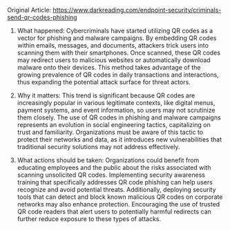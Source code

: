 Original Article: https://www.darkreading.com/endpoint-security/criminals-send-qr-codes-phishing

1) What happened: Cybercriminals have started utilizing QR codes as a vector for phishing and malware campaigns. By embedding QR codes within emails, messages, and documents, attackers trick users into scanning them with their smartphones. Once scanned, these QR codes may redirect users to malicious websites or automatically download malware onto their devices. This method takes advantage of the growing prevalence of QR codes in daily transactions and interactions, thus expanding the potential attack surface for threat actors.

2) Why it matters: This trend is significant because QR codes are increasingly popular in various legitimate contexts, like digital menus, payment systems, and event information, so users may not scrutinize them closely. The use of QR codes in phishing and malware campaigns represents an evolution in social engineering tactics, capitalizing on trust and familiarity. Organizations must be aware of this tactic to protect their networks and data, as it introduces new vulnerabilities that traditional security solutions may not address effectively.

3) What actions should be taken: Organizations could benefit from educating employees and the public about the risks associated with scanning unsolicited QR codes. Implementing security awareness training that specifically addresses QR code phishing can help users recognize and avoid potential threats. Additionally, deploying security tools that can detect and block known malicious QR codes on corporate networks may also enhance protection. Encouraging the use of trusted QR code readers that alert users to potentially harmful redirects can further reduce exposure to these types of attacks.